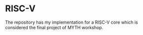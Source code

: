 # RISC-V
The repository has my implementation for a RISC-V core which is considered the final project of MYTH workshop.
